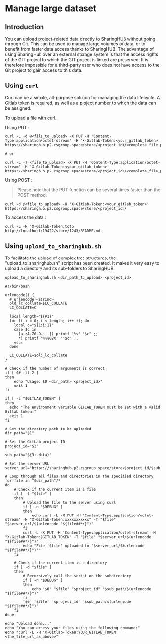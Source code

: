 # Manage large dataset

## Introduction

You can upload project-related data directly to SharingHUB without going through Git.
This can be used to manage large volumes of data, or to benefit from faster data access thanks to SharingHUB.
The advantage of using SharingHub over an external storage system is that the access rights of the GIT project to which the GIT project is linked are preserved. It is therefore impossible for a third-party user who does not have access to the Git project to gain access to this data.

## Using `curl`

Curl can be a simple, all-purpose solution for managing the data lifecycle.
A Gitlab token is required, as well as a project number to which the data can be assigned.

To upload a file with curl.

Using PUT :

```shell
curl -L -d @<file_to_upload> -X PUT -H 'Content-Type:application/octet-stream' -H 'X-Gitlab-Token:<your_gitlab_token>' https://sharinghub.p2.csgroup.space/store/<project_id>/<complete_file_path>

# or

curl -L -T <file_to_upload> -X PUT -H 'Content-Type:application/octet-stream' -H 'X-Gitlab-Token:<your_gitlab_token>' https://sharinghub.p2.csgroup.space/store/<project_id>/<complete_file_path>
```

Using POST :
> Please note that the PUT function can be several times faster than the POST method.

```shell
curl -d @<file_to_upload> -H 'X-Gitlab-Token:<your_gitlab_token>' https://sharinghub.p2.csgroup.space/store/<project_id>/
```

To access the data :

```shell
curl -L -H 'X-Gitlab-Token:toto' http://localhost:19422/store/1243/README.md
```

## Using `upload_to_sharinghub.sh`

To facilitate the upload of complex tree structures, the "upload_to_sharinghub.sh" script has been created. It makes it very easy to upload a directory and its sub-folders to SharingHUB.

```shell
upload_to_sharinghub.sh <dir_path_to_upload> <project_id>
```

```shell upload_to_sharinghub.sh
#!/bin/bash

urlencode() {
  # urlencode <string>
  old_lc_collate=$LC_COLLATE
  LC_COLLATE=C

  local length="${#1}"
  for (( i = 0; i < length; i++ )); do
    local c="${1:i:1}"
    case $c in
      [a-zA-Z0-9.~_-]) printf '%s' "$c" ;;
      *) printf '%%%02X' "'$c" ;;
    esac
  done

  LC_COLLATE=$old_lc_collate
}

# Check if the number of arguments is correct
if [ $# -lt 2 ]
then
    echo "Usage: $0 <dir_path> <project_id>"
    exit 1
fi

if [ -z "$GITLAB_TOKEN" ]
then
  echo "The environment variable GITLAB_TOKEN must be set with a valid Gitlab token."
  exit 1
fi

# Set the directory path to be uploaded
dir_path="$1"

# Set the GitLab project ID
project_id="$2"

sub_path="${3:-data}"

# Set the server URL
server_url="https://sharinghub.p2.csgroup.space/store/$project_id/$sub_path"

# Loop through all files and directories in the specified directory
for file in "$dir_path"/*
do
    # Check if the current item is a file
    if [ -f "$file" ]
    then
        # Upload the file to the server using curl
        if [ -n "$DEBUG" ]
        then
            echo curl -L -X PUT -H 'Content-Type:application/octet-stream' -H "X-Gitlab-Token:xxxxxxxxxxx" -T "$file" "$server_url/$(urlencode "${file##*/}")"
        fi
        curl -L -X PUT -H 'Content-Type:application/octet-stream' -H "X-Gitlab-Token:$GITLAB_TOKEN" -T "$file" "$server_url/$(urlencode "${file##*/}")"
        echo "File '$file' uploaded to '$server_url/$(urlencode "${file##*/}")'"
    fi

    # Check if the current item is a directory
    if [ -d "$file" ]
    then
        # Recursively call the script on the subdirectory
        if [ -n "$DEBUG" ]
        then
            echo "$0" "$file" "$project_id" "$sub_path/$(urlencode "${file##*/}")"
        fi
        "$0" "$file" "$project_id" "$sub_path/$(urlencode "${file##*/}")"
    fi
done

echo "Upload done..."
echo "You can access your files using the following command:"
echo "curl -L -H 'X-Gitlab-Token:YOUR_GITLAB_TOKEN' <the_file_url_as_above>"
```
